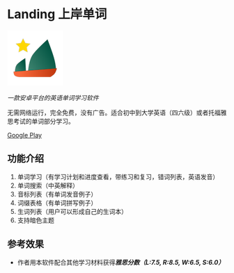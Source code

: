 # Landing 上岸单词

![Logo](landing_logo.png)

*一款安卓平台的英语单词学习软件*

无需网络运行，完全免费，没有广告。适合初中到大学英语（四六级）或者托福雅思考试的单词部分学习。

[Google Play](https://play.google.com/store/apps/details?id=com.peter.landing&hl=en_US&gl=US)

## 功能介绍

1. 单词学习（有学习计划和进度查看，带练习和复习，错词列表，英语发音）
2. 单词搜索（中英解释）
3. 音标列表（有单词发音例子）
4. 词缀表格（有单词拼写例子）
5. 生词列表（用户可以形成自己的生词本）
6. 支持暗色主题

## 参考效果

- 作者用本软件配合其他学习材料获得***雅思分数（L:7.5, R:8.5, W:6.5, S:6.0）***